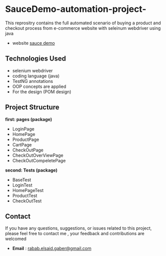 
# SauceDemo-automation-project-


This reprositry contains the full automated scenario of buying a product and checkout process from e-commerce website with seleinum webdriver using java 
- website [sauce demo](https://www.saucedemo.com/)




## Technologies Used
- selenium webdriver 
- coding language (java)
- TestNG annotations
- OOP concepts are applied 
- For the design (POM design)
## Project Structure

**first: pages (package)**

- LoginPage
- HomePage
- ProductPage
- CartPage
- CheckOutPage
- CheckOutOverViewPage
- CheckOutCompeletePage

**second: Tests (package)**
- BaseTest
- LoginTest
- HomePageTest
- ProductTest
- CheckOutTest







## Contact
If you have any questions, suggestions, or issues related to this project, please feel free to contact me , your feedback and contributions are welcomed 

- **Email** : rabab.elsaid.gaber@gmail.com
